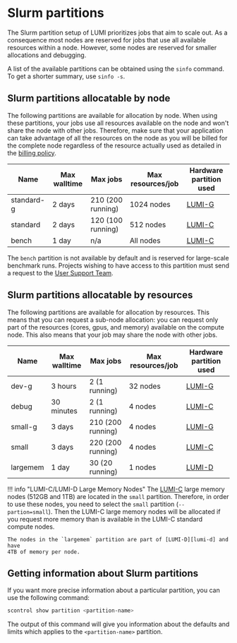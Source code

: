 # Slurm partitions

[lumi-c]: ../../hardware/lumic.md
[lumi-g]: ../../hardware/lumig.md
[lumi-d]: ../../hardware/lumid.md
[helpdesk]: ../../helpdesk/index.md

The Slurm partition setup of LUMI prioritizes jobs that aim to scale out. As a
consequence most nodes are reserved for jobs that use all available resources
within a node. However, some nodes are reserved for smaller allocations and
debugging.

A list of the available partitions can be obtained using the `sinfo` command.
To get a shorter summary, use `sinfo -s`.

## Slurm partitions allocatable by node

The following partitions are available for allocation by node. When using
these partitions, your jobs use all resources available on the node and won't
share the node with other jobs. Therefore, make sure that your application can
take advantage of all the resources on the node as you will be billed for the
complete node regardless of the resource actually used as detailed in the
[billing policy](../../runjobs/lumi_env/billing.md#standard-and-bench-partitions).

| Name       | Max walltime | Max jobs          | Max resources/job  | Hardware partition used |
| ---------- | ------------ | ----------------- | ------------------ | ----------------------- |
| standard-g | 2 days       | 210 (200 running) | 1024 nodes         | [LUMI-G][lumi-g]        |
| standard   | 2 days       | 120 (100 running) |  512 nodes         | [LUMI-C][lumi-c]        |
| bench      | 1 day        | n/a               |  All nodes         | [LUMI-C][lumi-c]        |

The `bench` partition is not available by default and is reserved for
large-scale benchmark runs. Projects wishing to have access to this partition
must send a request to the [User Support Team][helpdesk].

## Slurm partitions allocatable by resources

The following partitions are available for allocation by resources. This means
that you can request a sub-node allocation: you can request only part of the
resources (cores, gpus, and memory) available on the compute node. This also means
that your job may share the node with other jobs.

| Name     | Max walltime | Max jobs                | Max resources/job  | Hardware partition used |
| -------- | ------------ | ----------------------- | ------------------ | ----------------------- |
| dev-g    | 3 hours      |   2 (1 running)         | 32 nodes           | [LUMI-G][lumi-g]        |
| debug    | 30 minutes   |   2 (1 running)         |  4 nodes           | [LUMI-C][lumi-c]        |
| small-g  | 3 days       | 210 (200 running)       |  4 nodes           | [LUMI-G][lumi-g]        |
| small    | 3 days       | 220 (200 running)       |  4 nodes           | [LUMI-C][lumi-c]        |
| largemem | 1 day        |  30 (20 running)        |  1 nodes           | [LUMI-D][lumi-d]        |

!!! info "LUMI-C/LUMI-D Large Memory Nodes"
    The [LUMI-C][lumi-c] large memory nodes (512GB and 1TB) are located in the
    `small` partition. Therefore, in order to use these nodes, you need to
    select the `small` partition (`--partion=small`). Then the LUMI-C large
    memory nodes will be allocated if you request more memory than is available
    in the LUMI-C standard compute nodes.

    The nodes in the `largemem` partition are part of [LUMI-D][lumi-d] and have
    4TB of memory per node.

## Getting information about Slurm partitions

If you want more precise information about a particular partition, you can use
the following command:

```bash
scontrol show partition <partition-name>
```

The output of this command will give you information about the defaults and
limits which applies to the `<partition-name>` partition.
